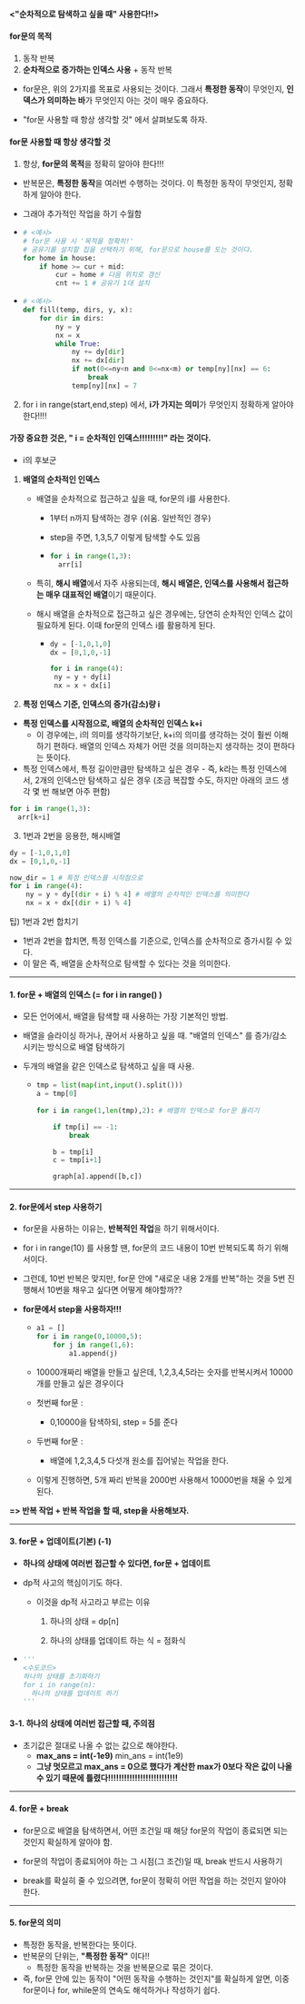 #### <"순차적으로 탐색하고 싶을 때" 사용한다!!>

#### for문의 목적

1. 동작 반복
2. **순차적으로 증가하는 인덱스 사용** + 동작 반복

- for문은, 위의 2가지를 목표로 사용되는 것이다. 그래서 **특정한 동작**이 무엇인지, **인덱스가 의미하는 바**가 무엇인지 아는 것이 매우 중요하다.

- "for문 사용할 때 항상 생각할 것" 에서 살펴보도록 하자.





#### for문 사용할 때 항상 생각할 것

1. 항상, **for문의 목적**을 정확히 알아야 한다!!!

- 반복문은, **특정한 동작**을 여러번 수행하는 것이다. 이 특정한 동작이 무엇인지, 정확하게 알아야 한다.

- 그래야 추가적인 작업을 하기 수월함

- ```python
  # <예시>
  # for문 사용 시 '목적을 정확히!'
  # 공유기를 설치할 집을 선택하기 위해, for문으로 house를 도는 것이다.
  for home in house:
      if home >= cur + mid:
          cur = home # 다음 위치로 갱신
          cnt += 1 # 공유기 1대 설치
  ```

- ```python
  # <예시>
  def fill(temp, dirs, y, x):
      for dir in dirs:
          ny = y
          nx = x
          while True:
              ny += dy[dir]
              nx += dx[dir]
              if not(0<=ny<n and 0<=nx<m) or temp[ny][nx] == 6:
                  break
              temp[ny][nx] = 7
  ```
  
  



2. for i in range(start,end,step) 에서, **i가 가지는 의미**가 무엇인지 정확하게 알아야 한다!!!!

#### 가장 중요한 것은, **" i = 순차적인 인덱스!!!!!!!!!"** 라는 것이다.

- i의 후보군

1. **배열의 순차적인 인덱스**

   - 배열을 순차적으로 접근하고 싶을 때, for문의 i를 사용한다.

     - 1부터 n까지 탐색하는 경우 (쉬움. 일반적인 경우)

     - step을 주면, 1,3,5,7 이렇게 탐색할 수도 있음

     - ```python
       for i in range(1,3):
         arr[i]
       ```

   - 특히, **해시 배열**에서 자주 사용되는데, **해시 배열은, 인덱스를 사용해서 접근하는 매우 대표적인 배열**이기 때문이다.

   - 해시 배열을 순차적으로 접근하고 싶은 경우에는, 당연히 순차적인 인덱스 값이 필요하게 된다. 이때 for문의 인덱스 i를 활용하게 된다.

     - ```python
       dy = [-1,0,1,0]
       dx = [0,1,0,-1]
       
       for i in range(4):
       	ny = y + dy[i]
       	nx = x + dx[i]
       ```

       




  2. **특정 인덱스 기준, 인덱스의 증가(감소)량 i**
- **특정 인덱스를 시작점으로, 배열의 순차적인 인덱스 k+i**
     - 이 경우에는, i의 의미를 생각하기보단, k+i의 의미를 생각하는 것이 훨씬 이해하기 편하다. 배열의 인덱스 자체가 어떤 것을 의미하는지 생각하는 것이 편하다는 뜻이다.
- 특정 인덱스에서, 특정 길이만큼만 탐색하고 싶은 경우 - 즉, k라는 특정 인덱스에서, 2개의 인덱스만 탐색하고 싶은 경우 (조금 복잡할 수도, 하지만 아래의 코드 생각 몇 번 해보면 아주 편함)	

```python
for i in range(1,3):
  arr[k+i]
```



3. 1번과 2번을 응용한, 해시배열

```python
dy = [-1,0,1,0]
dx = [0,1,0,-1]

now_dir = 1 # 특정 인덱스를 시작점으로
for i in range(4):
	ny = y + dy[(dir + i) % 4] # 배열의 순차적인 인덱스를 의미한다
	nx = x + dx[(dir + i) % 4]
```



팁) 1번과 2번 합치기

- 1번과 2번을 합치면, 특정 인덱스를 기준으로, 인덱스를 순차적으로 증가시킬 수 있다.
- 이 말은 즉, 배열을 순차적으로 탐색할 수 있다는 것을 의미한다.





---



#### 1. for문 + 배열의 인덱스 (= for i in range() ) 

- 모든 언어에서, 배열을 탐색할 때 사용하는 가장 기본적인 방법.

- 배열을 슬라이싱 하거나, 끊어서 사용하고 싶을 때. "배열의 인덱스" 를 증가/감소 시키는 방식으로 배열 탐색하기

- 두개의 배열을 같은 인덱스로 탐색하고 싶을 때 사용.

  - ```python
    tmp = list(map(int,input().split()))
    a = tmp[0]
        
    for i in range(1,len(tmp),2): # 배열의 인덱스로 for문 돌리기
    
    	if tmp[i] == -1:
    		break
    
    	b = tmp[i]
    	c = tmp[i+1]
    
    	graph[a].append([b,c])
    ```




---



#### 2. for문에서 step 사용하기

- for문을 사용하는 이유는, **반복적인 작업**을 하기 위해서이다.
- for i in range(10) 를 사용할 땐, for문의 코드 내용이 10번 반복되도록 하기 위해서이다.



- 그런데, 10번 반복은 맞지만, for문 안에 "새로운 내용 2개를 반복"하는 것을 5번 진행해서 10번을 채우고 싶다면 어떻게 해야할까??

- **for문에서 step을 사용하자!!!**

  - ```python
    a1 = []
    for i in range(0,10000,5):
        for j in range(1,6):
            a1.append(j)
    ```

  - 10000개짜리 배열을 만들고 싶은데, 1,2,3,4,5라는 숫자를 반복시켜서 10000개를 만들고 싶은 경우이다

  

  - 첫번째 for문 : 
    - 0,10000을 탐색하되, step = 5를 준다
  - 두번째 for문 : 
    - 배열에 1,2,3,4,5 다섯개 원소를 집어넣는 작업을 한다.
    
  - 이렇게 진행하면, 5개 짜리 반복을 2000번 사용해서 10000번을 채울 수 있게 된다.



**=> 반복 작업 + 반복 작업을 할 때, step을 사용해보자.**



---



#### 3. for문 + 업데이트(기본) (-1)

- **하나의 상태에 여러번 접근할 수 있다면, for문 + 업데이트**

- dp적 사고의 핵심이기도 하다.

  - 이것을 dp적 사고라고 부르는 이유

    1. 하나의 상태 = dp[n]

    2. 하나의 상태를 업데이트 하는 식 = 점화식



- ```python
  '''
  <수도코드>
  하나의 상태를 초기화하기
  for i in range(n):
  	하나의 상태를 업데이트 하기
  '''
  ```



#### 3-1. 하나의 상태에 여러번 접근할 때, 주의점

- 초기값은 절대로 나올 수 없는 값으로 해야한다.
  - **max_ans = int(-1e9)**
    min_ans = int(1e9)
  - **그냥 멋모르고 max_ans = 0으로 했다가 계산한 max가 0보다 작은 값이 나올 수 있기 때문에 틀렸다!!!!!!!!!!!!!!!!!!!!!!!!!!**


----

#### 4. for문 + break

- for문으로 배열을 탐색하면서, 어떤 조건일 때 해당 for문의 작업이 종료되면 되는 것인지 확실하게 알아야 함.
- for문의 작업이 종료되어야 하는 그 시점(그 조건)일 때, break 반드시 사용하기



- break를 확실히 줄 수 있으려면, for문이 정확히 어떤 작업을 하는 것인지 알아야 한다.

---

#### 5. for문의 의미

- 특정한 동작을, 반복한다는 뜻이다.
- 반복문의 단위는, **"특정한 동작"** 이다!!
  - 특정한 동작을 반복하는 것을 반복문으로 묶은 것이다.
- 즉, for문 안에 있는 동작이 "어떤 동작을 수행하는 것인지"를 확실하게 알면, 이중 for문이나 for, while문의 연속도 해석하거나 작성하기 쉽다.
